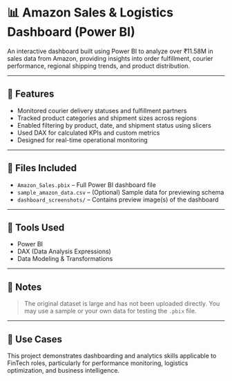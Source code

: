 # 📊 Amazon Sales & Logistics Dashboard (Power BI)

An interactive dashboard built using Power BI to analyze over ₹11.58M in sales data from Amazon, providing insights into order fulfillment, courier performance, regional shipping trends, and product distribution.


---

## 🚀 Features
- Monitored courier delivery statuses and fulfillment partners
- Tracked product categories and shipment sizes across regions
- Enabled filtering by product, date, and shipment status using slicers
- Used DAX for calculated KPIs and custom metrics
- Designed for real-time operational monitoring

---

## 📁 Files Included
- `Amazon_Sales.pbix` – Full Power BI dashboard file
- `sample_amazon_data.csv` – (Optional) Sample data for previewing schema
- `dashboard_screenshots/` – Contains preview image(s) of the dashboard

---

## 🔧 Tools Used
- Power BI
- DAX (Data Analysis Expressions)
- Data Modeling & Transformations

---

## 📎 Notes
> The original dataset is large and has not been uploaded directly. You may use a sample or your own data for testing the `.pbix` file.

---

## 🎯 Use Cases
This project demonstrates dashboarding and analytics skills applicable to FinTech roles, particularly for performance monitoring, logistics optimization, and business intelligence.

